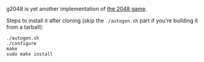 g2048 is yet another implementation of [the 2048 game](http://gabrielecirulli.github.io/2048/).

Steps to install it after cloning (skip the `./autogen.sh` part if you're building it from a tarball):

    ./autogen.sh
    ./configure
    make
    sudo make install
